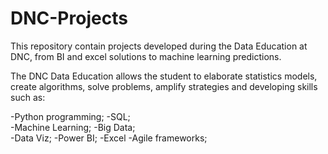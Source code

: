 # DNC-Projects
This repository contain projects developed during the Data Education at DNC, from BI and excel solutions to machine learning predictions.

The DNC Data Education allows the student to elaborate statistics models, create algorithms, solve problems, amplify strategies and developing skills such as:

-Python programming;	-SQL;	
-Machine Learning;	-Big Data;	
-Data Viz;		-Power BI;
-Excel			-Agile frameworks;



